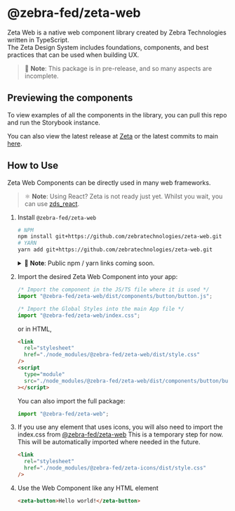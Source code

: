 <h1 class='sbdocs-title'>@zebra-fed/zeta-web</h1>

Zeta Web is a native web component library created by Zebra Technologies written in TypeScript.  
The Zeta Design System includes foundations, components, and best practices that can be used when building UX.

> 🚧 **Note**: This package is in pre-release, and so many aspects are incomplete.

## Previewing the components

To view examples of all the components in the library, you can pull this repo and run the Storybook instance.

You can also view the latest release at [Zeta](https://zeta-ds.web.app/) or the latest commits to main [here](https://zeta-web-main.web.app/).

## How to Use

Zeta Web Components can be directly used in many web frameworks.

> ⚛️ **Note**: Using React? Zeta is not ready just yet. Whilst you wait, you can use [zds_react](https://www.npmjs.com/package/@zebra-fed/zds-react).

1. Install `@zebra-fed/zeta-web`

   ```sh
   # NPM
   npm install git+https://github.com/zebratechnologies/zeta-web.git
   # YARN
   yarn add git+https://github.com/zebratechnologies/zeta-web.git
   ```

   <details>
   <summary>🚧 <b>Note</b>: Public npm / yarn links coming soon.</summary>

   ```sh
   # Future install instructions
   # NPM
   npm install @zebra-fed/zeta-web
   # YARN
   yarn add @zebra-fed/zeta-web
   ```

   </details>

2. Import the desired Zeta Web Component into your app:

   ```js
   /* Import the component in the JS/TS file where it is used */
   import "@zebra-fed/zeta-web/dist/components/button/button.js";

   /* Import the Global Styles into the main App file */
   import "@zebra-fed/zeta-web/index.css";
   ```

   or in HTML,

   ```html
   <link
     rel="stylesheet"
     href="./node_modules/@zebra-fed/zeta-web/dist/style.css"
   />
   <script
     type="module"
     src="./node_modules/@zebra-fed/zeta-web/dist/components/button/button.js"
   ></script>
   ```

   You can also import the full package:

   ```js
   import "@zebra-fed/zeta-web";
   ```

3. If you use any element that uses icons, you will also need to import the index.css from [@zebra-fed/zeta-web](https://www.npmjs.com/package/@zebra-fed/zeta-icons)
   This is a temporary step for now. This will be automatically imported where needed in the future.

   ```html
   <link
     rel="stylesheet"
     href="./node_modules/@zebra-fed/zeta-icons/dist/style.css"
   />
   ```

4. Use the Web Component like any HTML element

   ```html
   <zeta-button>Hello world!</zeta-button>
   ```
